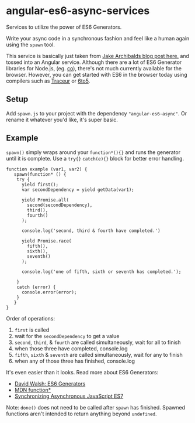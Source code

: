 # angular-es6-async-services
Services to utilize the power of ES6 Generators. 

Write your async code in a synchronous fashion and feel like a human again using the `spawn` tool.

This service is basically just taken from [Jake Archibalds blog post here.](http://jakearchibald.com/2014/es7-async-functions/) and tossed into an Angular service. Although there are a lot of ES6 Generator libraries for Node.js, (eg. [co](https://github.com/tj/co)), there's not much currently available for the browser. However, you can get started with ES6 in the browser today using compilers such as [Traceur](https://github.com/google/traceur-compiler) or [6to5](https://github.com/6to5/6to5).

## Setup
Add `spawn.js` to your project with the dependency `"angular-es6-async"`. Or rename it whatever you'd like, it's super basic.

## Example
`spawn()` simply wraps around your `function*(){}` and runs the generator until it is complete. Use a `try{}` `catch(e){}` block for better error handling.

```
function example (var1, var2) {
   spawn(function* () {
    try {
      yield first();
      var secondDependency = yield getData(var1);
      
      yield Promise.all(
        second(secondDependency),
        third(),
        fourth()
      );
      
      console.log('second, third & fourth have completed.')
      
      yield Promise.race(
        fifth(),
        sixth(),
        seventh()
      );
      
      console.log('one of fifth, sixth or seventh has completed.');
      
    }
    catch (error) {
      console.error(error);
    }
   }
}
```
  Order of operations:
   1. `first` is called
   2. wait for the `secondDependency` to get a value
   3. `second`, `third`, & `fourth` are called simultaneously, wait for all to finish
   4. when those three have completed, console.log
   5. `fifth`, `sixth` & `seventh` are called simultaneously, wait for any to finish
   6. when any of those three has finished, console.log
   
It's even easier than it looks. Read more about ES6 Generators:
- [David Walsh: ES6 Generators](http://davidwalsh.name/es6-generators)
- [MDN function*](https://developer.mozilla.org/en-US/docs/Web/JavaScript/Reference/Statements/function*)
- [Synchronizing Asynchronous JavaScript ES7](http://www.joezimjs.com/javascript/synchronizing-asynchronous-javascript-es7/)

Note: `done()` does not need to be called after `spawn` has finished. Spawned functions aren't intended to return anything beyond `undefined`.
